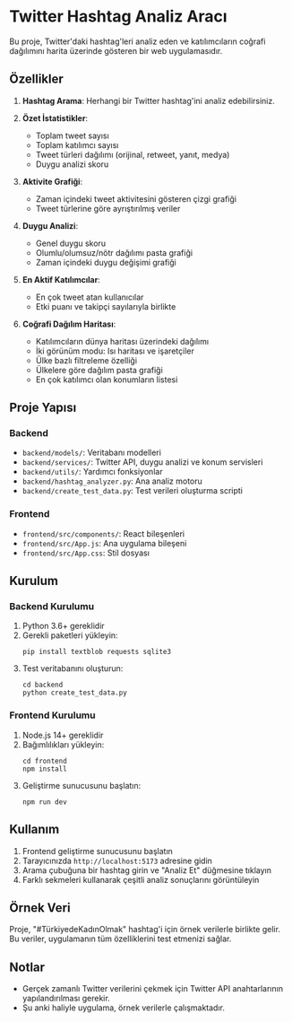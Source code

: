 # Twitter Hashtag Analiz Aracı

Bu proje, Twitter'daki hashtag'leri analiz eden ve katılımcıların coğrafi dağılımını harita üzerinde gösteren bir web uygulamasıdır.

## Özellikler

1. **Hashtag Arama**: Herhangi bir Twitter hashtag'ini analiz edebilirsiniz.

2. **Özet İstatistikler**:
   - Toplam tweet sayısı
   - Toplam katılımcı sayısı
   - Tweet türleri dağılımı (orijinal, retweet, yanıt, medya)
   - Duygu analizi skoru

3. **Aktivite Grafiği**:
   - Zaman içindeki tweet aktivitesini gösteren çizgi grafiği
   - Tweet türlerine göre ayrıştırılmış veriler

4. **Duygu Analizi**:
   - Genel duygu skoru
   - Olumlu/olumsuz/nötr dağılımı pasta grafiği
   - Zaman içindeki duygu değişimi grafiği

5. **En Aktif Katılımcılar**:
   - En çok tweet atan kullanıcılar
   - Etki puanı ve takipçi sayılarıyla birlikte

6. **Coğrafi Dağılım Haritası**:
   - Katılımcıların dünya haritası üzerindeki dağılımı
   - İki görünüm modu: Isı haritası ve işaretçiler
   - Ülke bazlı filtreleme özelliği
   - Ülkelere göre dağılım pasta grafiği
   - En çok katılımcı olan konumların listesi

## Proje Yapısı

### Backend

- `backend/models/`: Veritabanı modelleri
- `backend/services/`: Twitter API, duygu analizi ve konum servisleri
- `backend/utils/`: Yardımcı fonksiyonlar
- `backend/hashtag_analyzer.py`: Ana analiz motoru
- `backend/create_test_data.py`: Test verileri oluşturma scripti

### Frontend

- `frontend/src/components/`: React bileşenleri
- `frontend/src/App.js`: Ana uygulama bileşeni
- `frontend/src/App.css`: Stil dosyası

## Kurulum

### Backend Kurulumu

1. Python 3.6+ gereklidir
2. Gerekli paketleri yükleyin:
   ```
   pip install textblob requests sqlite3
   ```
3. Test veritabanını oluşturun:
   ```
   cd backend
   python create_test_data.py
   ```

### Frontend Kurulumu

1. Node.js 14+ gereklidir
2. Bağımlılıkları yükleyin:
   ```
   cd frontend
   npm install
   ```
3. Geliştirme sunucusunu başlatın:
   ```
   npm run dev
   ```

## Kullanım

1. Frontend geliştirme sunucusunu başlatın
2. Tarayıcınızda `http://localhost:5173` adresine gidin
3. Arama çubuğuna bir hashtag girin ve "Analiz Et" düğmesine tıklayın
4. Farklı sekmeleri kullanarak çeşitli analiz sonuçlarını görüntüleyin

## Örnek Veri

Proje, "#TürkiyedeKadınOlmak" hashtag'i için örnek verilerle birlikte gelir. Bu veriler, uygulamanın tüm özelliklerini test etmenizi sağlar.

## Notlar

- Gerçek zamanlı Twitter verilerini çekmek için Twitter API anahtarlarının yapılandırılması gerekir.
- Şu anki haliyle uygulama, örnek verilerle çalışmaktadır.
